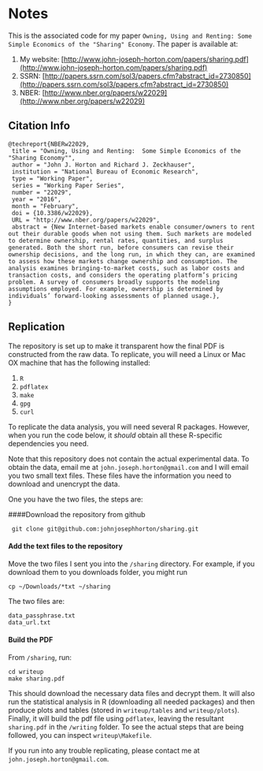 # Notes

This is the associated code for my paper  ``Owning, Using and Renting: Some Simple Economics of the "Sharing" Economy``.
The paper is available at:

1. My website: [http://www.john-joseph-horton.com/papers/sharing.pdf](http://www.john-joseph-horton.com/papers/sharing.pdf)
1. SSRN: [http://papers.ssrn.com/sol3/papers.cfm?abstract_id=2730850](http://papers.ssrn.com/sol3/papers.cfm?abstract_id=2730850)
1. NBER: [http://www.nber.org/papers/w22029](http://www.nber.org/papers/w22029)

## Citation Info

```
@techreport{NBERw22029,
 title = "Owning, Using and Renting:  Some Simple Economics of the "Sharing Economy"",
 author = "John J. Horton and Richard J. Zeckhauser",
 institution = "National Bureau of Economic Research",
 type = "Working Paper",
 series = "Working Paper Series",
 number = "22029",
 year = "2016",
 month = "February",
 doi = {10.3386/w22029},
 URL = "http://www.nber.org/papers/w22029",
 abstract = {New Internet-based markets enable consumer/owners to rent out their durable goods when not using them. Such markets are modeled to determine ownership, rental rates, quantities, and surplus generated. Both the short run, before consumers can revise their ownership decisions, and the long run, in which they can, are examined to assess how these markets change ownership and consumption. The analysis examines bringing-to-market costs, such as labor costs and transaction costs, and considers the operating platform’s pricing problem. A survey of consumers broadly supports the modeling assumptions employed. For example, ownership is determined by individuals’ forward-looking assessments of planned usage.},
}	  

```

## Replication

The repository is set up to make it transparent how the final PDF is constructed from the raw data. 
To replicate, you will need a Linux or Mac OX machine that has the following installed:

1. `R`
1. `pdflatex`
1. `make`
1. `gpg`
1. `curl`

To replicate the data analysis, you will need several R packages.
However, when you run the code below, it *should* obtain all these R-specific dependencies you need. 

Note that this repository does not contain the actual experimental data.
To obtain the data, email me at `john.joseph.horton@gmail.com` and I will email you two small text files.
These files have the information you need to download and unencrypt the data. 

One you have the two files, the steps are:

####Download the repository from github
```
 git clone git@github.com:johnjosephhorton/sharing.git 
```
#### Add the text files to the repository
Move the two files I sent you into the `/sharing` directory.
For example, if you download them to you downloads folder, you might run
```
cp ~/Downloads/*txt ~/sharing
```
The two files are: 
```
data_passphrase.txt
data_url.txt
```
#### Build the PDF
From `/sharing`, run: 
```
cd writeup
make sharing.pdf
```
This should download the necessary data files and decrypt them.
It will also run the statistical analysis in R (downloading all needed packages) and then produce plots and tables (stored in `writeup/tables` and `writeup/plots`). 
Finally, it will build the pdf file using `pdflatex`, leaving the resultant `sharing.pdf` in the `/writing` folder.
To see the actual steps that are being followed, you can inspect `writeup\Makefile`.

If you run into any trouble replicating, please contact me at ``john.joseph.horton@gmail.com``. 
